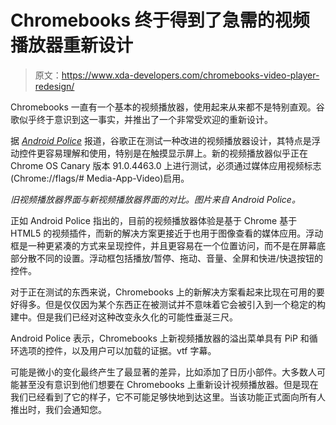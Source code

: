 # Chromebooks 终于得到了急需的视频播放器重新设计

> 原文：<https://www.xda-developers.com/chromebooks-video-player-redesign/>

Chromebooks 一直有一个基本的视频播放器，使用起来从来都不是特别直观。谷歌似乎终于意识到这一事实，并推出了一个非常受欢迎的重新设计。

据 [*Android Police*](https://www.androidpolice.com/2021/04/01/chromebooks-are-about-to-get-a-prettier-video-player/) 报道，谷歌正在测试一种改进的视频播放器设计，其特点是浮动控件更容易理解和使用，特别是在触摸显示屏上。新的视频播放器似乎正在 Chrome OS Canary 版本 91.0.4463.0 上进行测试，必须通过媒体应用视频标志(Chrome://flags/# Media-App-Video)启用。

*旧视频播放器界面与新视频播放器界面的对比。图片来自 Android Police。*

正如 Android Police 指出的，目前的视频播放器体验是基于 Chrome 基于 HTML5 的视频插件，而新的解决方案更接近于也用于图像查看的媒体应用。浮动框是一种更紧凑的方式来呈现控件，并且更容易在一个位置访问，而不是在屏幕底部分散不同的设置。浮动框包括播放/暂停、拖动、音量、全屏和快进/快退按钮的控件。

对于正在测试的东西来说，Chromebooks 上的新解决方案看起来比现在可用的要好得多。但是仅仅因为某个东西正在被测试并不意味着它会被引入到一个稳定的构建中。但是我们已经对这种改变永久化的可能性垂涎三尺。

Android Police 表示，Chromebooks 上新视频播放器的溢出菜单具有 PiP 和循环选项的控件，以及用户可以加载的证据。vtf 字幕。

可能是微小的变化最终产生了最显著的差异，比如添加了日历小部件。大多数人可能甚至没有意识到他们想要在 Chromebooks 上重新设计视频播放器。但是现在我们已经看到了它的样子，它不可能足够快地到达这里。当该功能正式面向所有人推出时，我们会通知您。